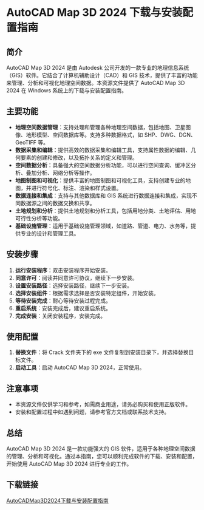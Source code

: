 # AutoCAD Map 3D 2024 下载与安装配置指南

## 简介
AutoCAD Map 3D 2024 是由 Autodesk 公司开发的一款专业的地理信息系统（GIS）软件。它结合了计算机辅助设计（CAD）和 GIS 技术，提供了丰富的功能来管理、分析和可视化地理空间数据。本资源文件提供了 AutoCAD Map 3D 2024 在 Windows 系统上的下载与安装配置指南。

## 主要功能
- **地理空间数据管理**：支持处理和管理各种地理空间数据，包括地图、卫星图像、地形模型、空间数据库等。支持多种数据格式，如 SHP、DWG、DGN、GeoTIFF 等。
- **数据采集和编辑**：提供高效的数据采集和编辑工具，支持属性数据的编辑、几何要素的创建和修改，以及拓扑关系的定义和管理。
- **空间数据分析**：具备强大的空间数据分析功能，可以进行空间查询、缓冲区分析、叠加分析、网络分析等操作。
- **地图制图和可视化**：提供丰富的地图制图和可视化工具，支持创建专业的地图，并进行符号化、标注、渲染和样式设置。
- **数据连接和集成**：支持与其他数据库和 GIS 系统进行数据连接和集成，实现不同数据源之间的数据交换和共享。
- **土地规划和分析**：提供土地规划和分析工具，包括用地分类、土地评估、用地可行性分析等功能。
- **基础设施管理**：适用于基础设施管理领域，如道路、管道、电力、水务等，提供专业的设计和管理工具。

## 安装步骤
1. **运行安装程序**：双击安装程序开始安装。
2. **同意许可**：阅读并同意许可协议，继续下一步安装。
3. **设置安装路径**：选择安装路径，继续下一步安装。
4. **选择安装组件**：根据需求选择是否安装特定组件，开始安装。
5. **等待安装完成**：耐心等待安装过程完成。
6. **重启系统**：安装完成后，建议重启系统。
7. **完成安装**：关闭安装程序，安装完成。

## 使用配置
1. **替换文件**：将 Crack 文件夹下的 exe 文件复制到安装目录下，并选择替换目标文件。
2. **启动工具**：启动 AutoCAD Map 3D 2024，正常使用。

## 注意事项
- 本资源文件仅供学习和参考，如需商业用途，请务必购买和使用正版软件。
- 安装和配置过程中如遇到问题，请参考官方文档或联系技术支持。

## 总结
AutoCAD Map 3D 2024 是一款功能强大的 GIS 软件，适用于各种地理空间数据的管理、分析和可视化。通过本指南，您可以顺利完成软件的下载、安装和配置，开始使用 AutoCAD Map 3D 2024 进行专业的工作。

## 下载链接

[AutoCADMap3D2024下载与安装配置指南](https://pan.quark.cn/s/b0ab2f8c6033)